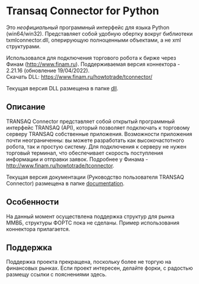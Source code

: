 ﻿# Transaq Connector for Python
Это *неофициальный* программный интерфейс для языка Python (win64/win32).
Представляет собой удобную обертку вокруг библиотеки txmlconnector.dll, оперирующую полноценными объектами, а не xml структурами.

Использовался для подключения торгового робота к бирже через Финам (http://www.finam.ru).
Поддерживаемая версия коннектора - 2\.21\.16 (обновление 19/04/2022).  
Скачать DLL: https://www.finam.ru/howtotrade/tconnector/ 

Текущая версия DLL размещена в папке [dll](/dll).

## Описание
TRANSAQ Connector представляет собой открытый программный интерфейс TRANSAQ (API), который позволяет подключать к торговому серверу TRANSAQ собственные приложения.
Возможности приложения почти неограниченны: вы можете разработать как высокочастотного робота, так и простую систему.
Для подключения к серверу не нужен торговый терминал, что обеспечивает скорость поступления информации и отправки заявок.
Подробнее у Финама - http://www.finam.ru/howtotrade/tconnector.

Текущая версия документации (Руководство пользователя TRANSAQ Connector) размещена в папке [documentation](/documentation).

## Особенности
На данный момент осуществлена поддержка структур для рынка ММВБ, структуры ФОРТС пока не сделаны.
Пример использования коннектора прилагается.

## Поддержка
Поддержка проекта прекращена, поскольку более не торгую на финансовых рынках.
Если проект интересен, делайте форки, с радостью размещу ссылки с пояснениями здесь.
